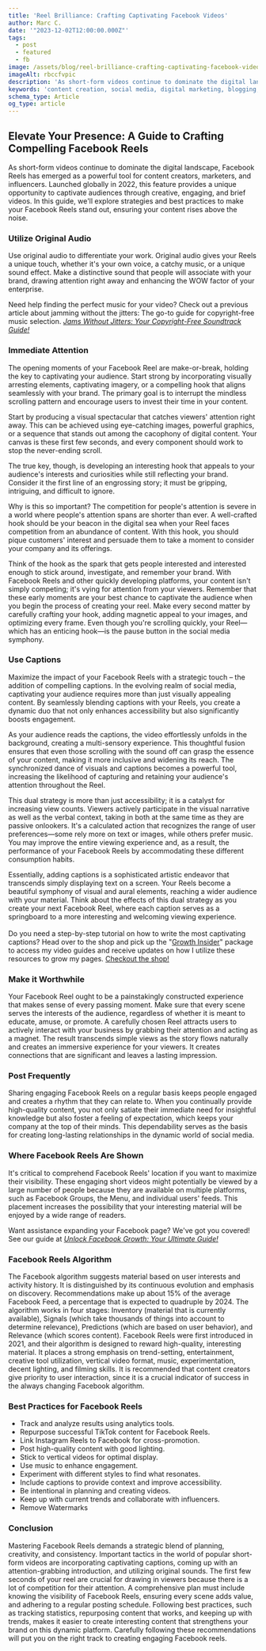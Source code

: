 ```yaml
---
title: 'Reel Brilliance: Crafting Captivating Facebook Videos'
author: Marc C.
date: '"2023-12-02T12:00:00.000Z"'
tags:
  - post
  - featured
  - fb
image: /assets/blog/reel-brilliance-crafting-captivating-facebook-videos.png
imageAlt: rbccfvpic
description: 'As short-form videos continue to dominate the digital landscape, Facebook Reels has emerged as a powerful tool for content creators, marketers, and infl...'
keywords: 'content creation, social media, digital marketing, blogging, SEO, content strategy, social media marketing, online marketing'
schema_type: Article
og_type: article
---
```

## Elevate Your Presence: A Guide to Crafting Compelling Facebook Reels

As short-form videos continue to dominate the digital landscape, Facebook Reels has emerged as a powerful tool for content creators, marketers, and influencers. Launched globally in 2022, this feature provides a unique opportunity to captivate audiences through creative, engaging, and brief videos. In this guide, we'll explore strategies and best practices to make your Facebook Reels stand out, ensuring your content rises above the noise.

### Utilize Original Audio

Use original audio to differentiate your work. Original audio gives your Reels a unique touch, whether it's your own voice, a catchy music, or a unique sound effect. Make a distinctive sound that people will associate with your brand, drawing attention right away and enhancing the WOW factor of your enterprise.

Need help finding the perfect music for your video? Check out a previous article about jamming without the jitters: The go-to guide for copyright-free music selection. *[Jams Without Jitters: Your Copyright-Free Soundtrack Guide!](https://blog.evolvedlotus.com/blog/2023-11-20-jams-without-jitters-your-copyright-free-soundtrack-guide/)*

### Immediate Attention

The opening moments of your Facebook Reel are make-or-break, holding the key to captivating your audience. Start strong by incorporating visually arresting elements, captivating imagery, or a compelling hook that aligns seamlessly with your brand. The primary goal is to interrupt the mindless scrolling pattern and encourage users to invest their time in your content.

Start by producing a visual spectacular that catches viewers' attention right away. This can be achieved using eye-catching images, powerful graphics, or a sequence that stands out among the cacophony of digital content. Your canvas is these first few seconds, and every component should work to stop the never-ending scroll.

The true key, though, is developing an interesting hook that appeals to your audience's interests and curiosities while still reflecting your brand. Consider it the first line of an engrossing story; it must be gripping, intriguing, and difficult to ignore.

Why is this so important? The competition for people's attention is severe in a world where people's attention spans are shorter than ever. A well-crafted hook should be your beacon in the digital sea when your Reel faces competition from an abundance of content. With this hook, you should pique customers' interest and persuade them to take a moment to consider your company and its offerings.

Think of the hook as the spark that gets people interested and interested enough to stick around, investigate, and remember your brand. With Facebook Reels and other quickly developing platforms, your content isn't simply competing; it's vying for attention from your viewers. Remember that these early moments are your best chance to captivate the audience when you begin the process of creating your reel. Make every second matter by carefully crafting your hook, adding magnetic appeal to your images, and optimizing every frame. Even though you're scrolling quickly, your Reel—which has an enticing hook—is the pause button in the social media symphony.

### Use Captions

Maximize the impact of your Facebook Reels with a strategic touch – the addition of compelling captions. In the evolving realm of social media, captivating your audience requires more than just visually appealing content. By seamlessly blending captions with your Reels, you create a dynamic duo that not only enhances accessibility but also significantly boosts engagement.

As your audience reads the captions, the video effortlessly unfolds in the background, creating a multi-sensory experience. This thoughtful fusion ensures that even those scrolling with the sound off can grasp the essence of your content, making it more inclusive and widening its reach. The synchronized dance of visuals and captions becomes a powerful tool, increasing the likelihood of capturing and retaining your audience's attention throughout the Reel.

This dual strategy is more than just accessibility; it is a catalyst for increasing view counts. Viewers actively participate in the visual narrative as well as the verbal context, taking in both at the same time as they are passive onlookers. It's a calculated action that recognizes the range of user preferences—some rely more on text or images, while others prefer music. You may improve the entire viewing experience and, as a result, the performance of your Facebook Reels by accommodating these different consumption habits.

Essentially, adding captions is a sophisticated artistic endeavor that transcends simply displaying text on a screen. Your Reels become a beautiful symphony of visual and aural elements, reaching a wider audience with your material. Think about the effects of this dual strategy as you create your next Facebook Reel, where each caption serves as a springboard to a more interesting and welcoming viewing experience.\
\
Do you need a step-by-step tutorial on how to write the most captivating captions? Head over to the shop and pick up the "[Growth Insider](https://whop.com/evolvedlotus-extras/?pass=prod_I2gZHaMIztbL9)" package to access my video guides and receive updates on how I utilize these resources to grow my pages. [Checkout the shop!](https://whop.com/evolvedlotus-extras/)

### Make it Worthwhile

Your Facebook Reel ought to be a painstakingly constructed experience that makes sense of every passing moment. Make sure that every scene serves the interests of the audience, regardless of whether it is meant to educate, amuse, or promote. A carefully chosen Reel attracts users to actively interact with your business by grabbing their attention and acting as a magnet. The result transcends simple views as the story flows naturally and creates an immersive experience for your viewers. It creates connections that are significant and leaves a lasting impression.

### Post Frequently

Sharing engaging Facebook Reels on a regular basis keeps people engaged and creates a rhythm that they can relate to. When you continually provide high-quality content, you not only satiate their immediate need for insightful knowledge but also foster a feeling of expectation, which keeps your company at the top of their minds. This dependability serves as the basis for creating long-lasting relationships in the dynamic world of social media.

### Where Facebook Reels Are Shown

It's critical to comprehend Facebook Reels' location if you want to maximize their visibility. These engaging short videos might potentially be viewed by a large number of people because they are available on multiple platforms, such as Facebook Groups, the Menu, and individual users' feeds. This placement increases the possibility that your interesting material will be enjoyed by a wide range of readers.

Want assistance expanding your Facebook page? We've got you covered! See our guide at *[Unlock Facebook Growth: Your Ultimate Guide!](https://blog.evolvedlotus.com/blog/2023-11-28-unlock-facebook-growth-your-ultimate-guide/)*

### Facebook Reels Algorithm

The Facebook algorithm suggests material based on user interests and activity history. It is distinguished by its continuous evolution and emphasis on discovery. Recommendations make up about 15% of the average Facebook Feed, a percentage that is expected to quadruple by 2024. The algorithm works in four stages: Inventory (material that is currently available), Signals (which take thousands of things into account to determine relevance), Predictions (which are based on user behavior), and Relevance (which scores content). Facebook Reels were first introduced in 2021, and their algorithm is designed to reward high-quality, interesting material. It places a strong emphasis on trend-setting, entertainment, creative tool utilization, vertical video format, music, experimentation, decent lighting, and filming skills. It is recommended that content creators give priority to user interaction, since it is a crucial indicator of success in the always changing Facebook algorithm.

### Best Practices for Facebook Reels

* Track and analyze results using analytics tools.
* Repurpose successful TikTok content for Facebook Reels.
* Link Instagram Reels to Facebook for cross-promotion.
* Post high-quality content with good lighting.
* Stick to vertical videos for optimal display.
* Use music to enhance engagement.
* Experiment with different styles to find what resonates.
* Include captions to provide context and improve accessibility.
* Be intentional in planning and creating videos.
* Keep up with current trends and collaborate with influencers.
* Remove Watermarks

### Conclusion

Mastering Facebook Reels demands a strategic blend of planning, creativity, and consistency. Important tactics in the world of popular short-form videos are incorporating captivating captions, coming up with an attention-grabbing introduction, and utilizing original sounds. The first few seconds of your reel are crucial for drawing in viewers because there is a lot of competition for their attention. A comprehensive plan must include knowing the visibility of Facebook Reels, ensuring every scene adds value, and adhering to a regular posting schedule. Following best practices, such as tracking statistics, repurposing content that works, and keeping up with trends, makes it easier to create interesting content that strengthens your brand on this dynamic platform. Carefully following these recommendations will put you on the right track to creating engaging Facebook reels.
